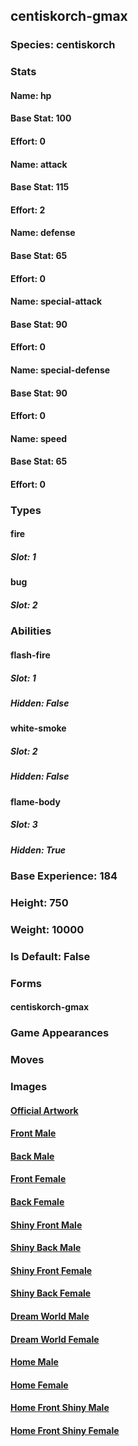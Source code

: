 ## centiskorch-gmax
### Species: centiskorch
### Stats
#### Name: hp
#### Base Stat: 100
#### Effort: 0
#### Name: attack
#### Base Stat: 115
#### Effort: 2
#### Name: defense
#### Base Stat: 65
#### Effort: 0
#### Name: special-attack
#### Base Stat: 90
#### Effort: 0
#### Name: special-defense
#### Base Stat: 90
#### Effort: 0
#### Name: speed
#### Base Stat: 65
#### Effort: 0
### Types
#### fire
##### Slot: 1
#### bug
##### Slot: 2
### Abilities
#### flash-fire
##### Slot: 1
##### Hidden: False
#### white-smoke
##### Slot: 2
##### Hidden: False
#### flame-body
##### Slot: 3
##### Hidden: True
### Base Experience: 184
### Height: 750
### Weight: 10000
### Is Default: False
### Forms
#### centiskorch-gmax
### Game Appearances
### Moves
### Images
#### [Official Artwork](https://raw.githubusercontent.com/PokeAPI/sprites/master/sprites/pokemon/other/official-artwork/10211.png)
#### [Front Male](https://raw.githubusercontent.com/PokeAPI/sprites/master/sprites/pokemon/10211.png)
#### [Back Male](https://raw.githubusercontent.com/PokeAPI/sprites/master/sprites/pokemon/back/10211.png)
#### [Front Female](None)
#### [Back Female](None)
#### [Shiny Front Male](https://raw.githubusercontent.com/PokeAPI/sprites/master/sprites/pokemon/shiny/10211.png)
#### [Shiny Back Male](https://raw.githubusercontent.com/PokeAPI/sprites/master/sprites/pokemon/back/10211.png)
#### [Shiny Front Female](None)
#### [Shiny Back Female](None)
#### [Dream World Male](None)
#### [Dream World Female](None)
#### [Home Male](https://raw.githubusercontent.com/PokeAPI/sprites/master/sprites/pokemon/other/home/10211.png)
#### [Home Female](None)
#### [Home Front Shiny Male](https://raw.githubusercontent.com/PokeAPI/sprites/master/sprites/pokemon/other/home/shiny/10211.png)
#### [Home Front Shiny Female](None)